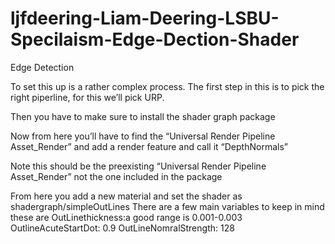 # ljfdeering-Liam-Deering-LSBU-Specilaism-Edge-Dection-Shader



Edge Detection  

To set this up is a rather complex process. The first step in this is to pick the right piperline, for this we’ll pick URP.

Then you have to make sure to install the shader graph package 

Now from here you’ll have to find the “Universal Render Pipeline Asset_Render” and add a render feature and call it “DepthNormals” 

Note this should be the preexisting “Universal Render Pipeline Asset_Render” not the one included in the package



From here you add a new material and set the shader as shadergraph/simpleOutLines
There are a few main variables to keep in mind these are 
OutLinethickness:a good range is 0.001-0.003
OutlineAcuteStartDot: 0.9 
OutLineNomralStrength: 128
